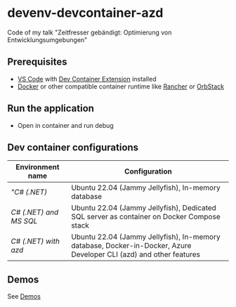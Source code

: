 # devenv-devcontainer-azd

Code of my talk "Zeitfresser gebändigt: Optimierung von Entwicklungsumgebungen"

## Prerequisites

- [VS Code](https://code.visualstudio.com/) with [Dev Container Extension](https://marketplace.visualstudio.com/items?itemName=ms-vscode-remote.remote-containers) installed
- [Docker](https://www.docker.com/products/docker-desktop/) or other compatible container runtime like [Rancher](https://rancherdesktop.io/) or [OrbStack](https://orbstack.dev/)

## Run the application

- Open in container and run debug

## Dev container configurations

| Environment name | Configuration |
| ---------------- | ------------- |
| *"C# (.NET)* | Ubuntu 22.04 (Jammy Jellyfish), In-memory database |
| *C# (.NET) and MS SQL* | Ubuntu 22.04 (Jammy Jellyfish), Dedicated SQL server as container on Docker Compose stack  |
| *C# (.NET) with azd* | Ubuntu 22.04 (Jammy Jellyfish), In-memory database, Docker-in-Docker, Azure Developer CLI (azd) and other features |

## Demos

See [Demos](Demos.md)
